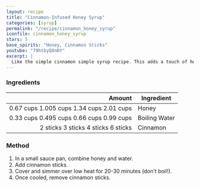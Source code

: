 ```yaml
---
layout: recipe
title: "Cinnamon-Infused Honey Syrup"
categories: [syrup]
permalink: "/recipe/cinnamon_honey_syrup"
iconfile: cinnamon_honey_syrup
stars: 5
base_spirits: "Honey, Cinnamon Sticks"
youtube: "79htbyQ8nDY"
excerpt: |
  Like the simple cinnamon simple syrup recipe. This adds a touch of honey for a cinnamon spiced flavor.
---
```


### Ingredients

|                                                                                                                                                            Amount | Ingredient    |
| ----------------------------------------------------------------------------------------------------------------------------------------------------------------: | ------------- |
| <span class="onex active">0.67 cups </span> <span class="onehalfx">1.005 cups </span> <span class="twox">1.34 cups </span> <span class="threex">2.01 cups </span> | Honey         |
| <span class="onex active">0.33 cups </span> <span class="onehalfx">0.495 cups </span> <span class="twox">0.66 cups </span> <span class="threex">0.99 cups </span> | Boiling Water |
|      <span class="onex active">2 sticks </span> <span class="onehalfx">3 sticks </span> <span class="twox">4 sticks </span> <span class="threex">6 sticks </span> | Cinnamon      |

### Method

1. In a small sauce pan, combine honey and water.
2. Add cinnamon sticks.
3. Cover and simmer over low heat for 20-30 minutes (don't boil!).
4. Once cooled, remove cinnamon sticks.

<script type="application/ld+json">
{
  "@context": "https://schema.org",
  "@type": "Recipe",
  "author": "{{ page.author }}",
  "description": "{{ page.excerpt | strip_html | replace: '"', "'" }}",
  "image": "{%- for ingredient in site.data[page.iconfile].images.ingredient limit: 1 -%}{{ ingredient.url }}{%- endfor -%}",
  "recipeIngredient": [  "0.67 cups Honey",
  "0.33 cups Boiling Water",
  " 2 sticks Cinnamon "],
  "name": "{{ page.title }}",
  "recipeInstructions": "",
  "recipeYield": "1 cocktail",
  "recipeCategory": "cocktail"
}
</script>

